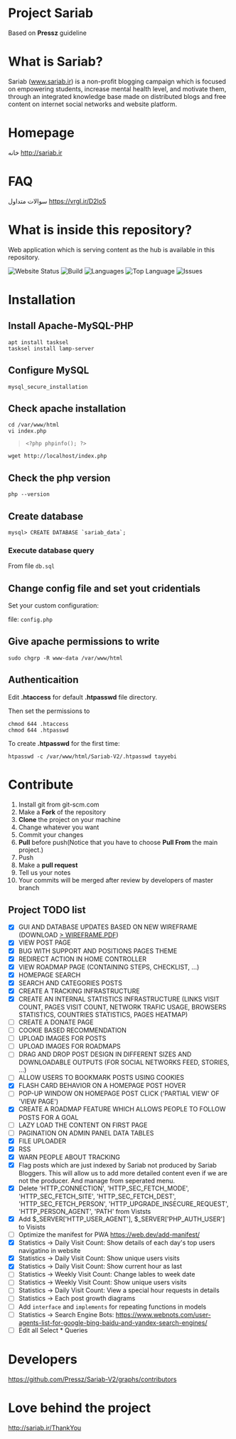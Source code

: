 Project Sariab
===
Based on **Pressz** guideline

# What is Sariab?

Sariab (www.sariab.ir) is a non-profit blogging campaign which is focused on empowering students, increase mental health level, and motivate them, through an integrated knowledge base made on distributed blogs and free content on internet social networks and website platform.

# Homepage

خانه <http://sariab.ir>

# FAQ

سوالات متداول <https://vrgl.ir/D2lo5>

# What is inside this repository?

Web application which is serving content as the hub is available in this repository.

![Website Status](https://img.shields.io/website?url=http%3A%2F%2Fsariab.ir)
![Build](https://img.shields.io/appveyor/build/Pressz/Sariab-V2)
![Languages](https://img.shields.io/github/languages/count/Pressz/Sariab-V2)
![Top Language](https://img.shields.io/github/languages/top/Pressz/Sariab-V2)
![Issues](https://img.shields.io/codeclimate/issues/Pressz/Sariab-V2)

# Installation

## Install Apache-MySQL-PHP

```
apt install tasksel
tasksel install lamp-server
```

## Configure MySQL

```
mysql_secure_installation
```

## Check apache installation

```
cd /var/www/html
vi index.php
```
> `<?php phpinfo(); ?>`
```
wget http://localhost/index.php
```

## Check the php version

`php --version`

## Create database

```
mysql> CREATE DATABASE `sariab_data`;
```

### Execute database query

From file `db.sql`

## Change config file and set yout cridentials

Set your custom configuration:

file: `config.php`

## Give apache permissions to write

```
sudo chgrp -R www-data /var/www/html
```

## Authenticaition

Edit **.htaccess** for default **.htpasswd** file directory.

Then set the permissions to

```
chmod 644 .htaccess
chmod 644 .htpasswd
```

To create **.htpasswd** for the first time:

```
htpasswd -c /var/www/html/Sariab-V2/.htpasswd tayyebi
```

# Contribute
1. Install git from git-scm.com
1. Make a **Fork** of the repository
1. **Clone** the project on your machine
1. Change whatever you want
1. Commit your changes
1. **Pull** before push(Notice that you have to choose **Pull From** the main project.)
1. Push
1. Make a **pull request**
1. Tell us your notes
1. Your commits will be merged after review by developers of master branch

## Project TODO list

- [X] GUI AND DATABASE UPDATES BASED ON NEW WIREFRAME (DOWNLOAD [> WIREFRAME.PDF](docs/prototype/Wireframe.pdf))
- [X] VIEW POST PAGE
- [X] BUG WITH SUPPORT AND POSITIONS PAGES THEME
- [X] REDIRECT ACTION IN HOME CONTROLLER
- [X] VIEW ROADMAP PAGE (CONTAINING STEPS, CHECKLIST, ...)
- [X] HOMEPAGE SEARCH
- [X] SEARCH AND CATEGORIES POSTS
- [X] CREATE A TRACKING INFRASTRUCTURE
- [X] CREATE AN INTERNAL STATISTICS INFRASTRUCTURE (LINKS VISIT COUNT, PAGES VISIT COUNT, NETWORK TRAFIC USAGE, BROWSERS STATISTICS, COUNTRIES STATISTICS, PAGES HEATMAP)
- [ ] CREATE A DONATE PAGE
- [ ] COOKIE BASED RECOMMENDATION
- [ ] UPLOAD IMAGES FOR POSTS
- [ ] UPLOAD IMAGES FOR ROADMAPS
- [ ] DRAG AND DROP POST DESIGN IN DIFFERENT SIZES AND DOWNLOADABLE OUTPUTS (FOR SOCIAL NETWORKS FEED, STORIES, ...)
- [ ] ALLOW USERS TO BOOKMARK POSTS USING COOKIES
- [x] FLASH CARD BEHAVIOR ON A HOMEPAGE POST HOVER
- [ ] POP-UP WINDOW ON HOMEPAGE POST CLICK ('PARTIAL VIEW' OF 'VIEW PAGE')
- [X] CREATE A ROADMAP FEATURE WHICH ALLOWS PEOPLE TO FOLLOW POSTS FOR A GOAL
- [ ] LAZY LOAD THE CONTENT ON FIRST PAGE
- [ ] PAGINATION ON ADMIN PANEL DATA TABLES
- [X] FILE UPLOADER
- [X] RSS
- [X] WARN PEOPLE ABOUT TRACKING
- [X] Flag posts which are just indexed by Sariab not produced by Sariab Bloggers. This will allow us to add more detailed content even if we are not the producer. And manage from seperated menu.
- [X] Delete 'HTTP_CONNECTION', 'HTTP_SEC_FETCH_MODE', 'HTTP_SEC_FETCH_SITE', 'HTTP_SEC_FETCH_DEST', 'HTTP_SEC_FETCH_PERSON', 'HTTP_UPGRADE_INSECURE_REQUEST', 'HTTP_PERSON_AGENT', 'PATH' from Viststs
- [X] Add $_SERVER['HTTP_USER_AGENT'], $_SERVER['PHP_AUTH_USER'] to Visists
- [ ] Optimize the manifest for PWA https://web.dev/add-manifest/
- [X] Statistics -> Daily Visit Count: Show details of each day's top users navigatino in website
- [X] Statistics -> Daily Visit Count: Show unique users visits
- [X] Statistics -> Daily Visit Count: Show current hour as last
- [ ] Statistics -> Weekly Visit Count: Change lables to week date
- [ ] Statistics -> Weekly Visit Count: Show unique users visits
- [ ] Statistics -> Daily Visit Count: View a special hour requests in details
- [ ] Statistics -> Each post growth diagrams
- [ ] Add `interface` and `implements` for repeating functions in models
- [ ] Statistics -> Search Engine Bots: https://www.webnots.com/user-agents-list-for-google-bing-baidu-and-yandex-search-engines/
- [ ] Edit all Select * Queries

# Developers
<https://github.com/Pressz/Sariab-V2/graphs/contributors>

# Love behind the project
<http://sariab.ir/ThankYou>